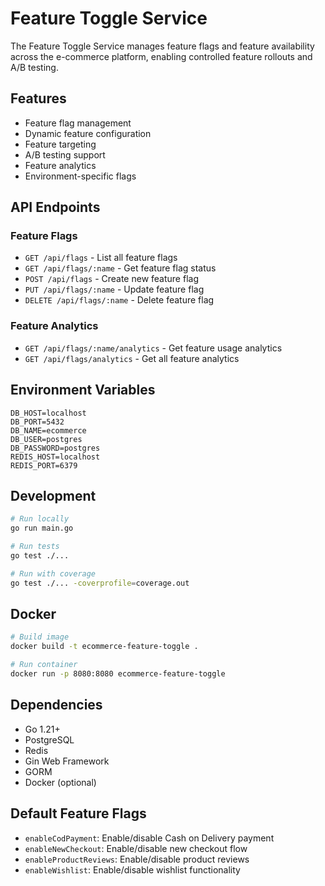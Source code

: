 # Feature Toggle Service

The Feature Toggle Service manages feature flags and feature availability across the e-commerce platform,
enabling controlled feature rollouts and A/B testing.

## Features

- Feature flag management
- Dynamic feature configuration
- Feature targeting
- A/B testing support
- Feature analytics
- Environment-specific flags

## API Endpoints

### Feature Flags

- `GET /api/flags` - List all feature flags
- `GET /api/flags/:name` - Get feature flag status
- `POST /api/flags` - Create new feature flag
- `PUT /api/flags/:name` - Update feature flag
- `DELETE /api/flags/:name` - Delete feature flag

### Feature Analytics

- `GET /api/flags/:name/analytics` - Get feature usage analytics
- `GET /api/flags/analytics` - Get all feature analytics

## Environment Variables

```env
DB_HOST=localhost
DB_PORT=5432
DB_NAME=ecommerce
DB_USER=postgres
DB_PASSWORD=postgres
REDIS_HOST=localhost
REDIS_PORT=6379
```

## Development

```bash
# Run locally
go run main.go

# Run tests
go test ./...

# Run with coverage
go test ./... -coverprofile=coverage.out
```

## Docker

```bash
# Build image
docker build -t ecommerce-feature-toggle .

# Run container
docker run -p 8080:8080 ecommerce-feature-toggle
```

## Dependencies

- Go 1.21+
- PostgreSQL
- Redis
- Gin Web Framework
- GORM
- Docker (optional)

## Default Feature Flags

- `enableCodPayment`: Enable/disable Cash on Delivery payment
- `enableNewCheckout`: Enable/disable new checkout flow
- `enableProductReviews`: Enable/disable product reviews
- `enableWishlist`: Enable/disable wishlist functionality

